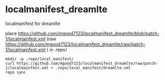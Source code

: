 # localmanifest_dreamlte
localmanifest for dreamlte


place https://github.com/mgood7123/localmanifest_dreamlte/blob/patch-1/localmainfest.xml (raw https://github.com/mgood7123/localmanifest_dreamlte/raw/patch-1/localmainfest.xml ) in .repo/

```
mkdir -p .repo/local_manifest/
curl https://github.com/mgood7123/localmanifest_dreamlte/raw/patch-1/localmainfest.xml > .repo/local_manifest/dreamlte.xml
repo sync
```
